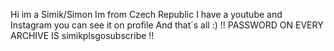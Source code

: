 Hi im a Simik/Simon
Im from Czech Republic
I have a youtube and Instagram you can see it on profile
And that´s all :)
!! PASSWORD ON EVERY ARCHIVE IS simikplsgosubscribe !!
